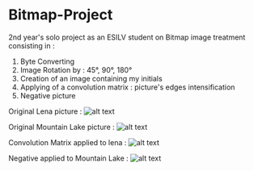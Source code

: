 # Bitmap-Project

2nd year's solo project as an ESILV student on Bitmap image treatment consisting in :

1) Byte Converting
2) Image Rotation by : 45°, 90°, 180°
3) Creation of an image containing my initials
4) Applying of a convolution matrix : picture's edges intensification
5) Negative picture

Original Lena picture :
![alt text](https://raw.githubusercontent.com/Im2Slow/Bitmap-Project/lena.bmp)

Original Mountain Lake picture :
![alt text](https://raw.githubusercontent.com/Im2Slow/Bitmap-Project/lac_en_montagne.bmp)

Convolution Matrix applied to lena : 
![alt text](https://raw.githubusercontent.com/Im2Slow/Bitmap-Project/Convolution.bmp)

Negative applied to Mountain Lake :
![alt text](https://raw.githubusercontent.com/Im2Slow/Bitmap-Project/Innovation.bmp)
